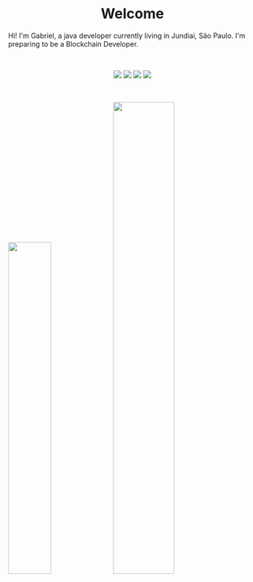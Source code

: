 <h1 align="center">
  <b>Welcome</b>
</h1>

Hi! I'm Gabriel, a java developer currently living in Jundiai, São Paulo. I'm preparing to be a Blockchain Developer.

<br>
<p>
<div align="center">
	<img src="https://img.shields.io/badge/Spring-6DB33F?style=for-the-badge&logo=spring&logoColor=white">
  <img src="https://img.shields.io/badge/Java-ED8B00?style=for-the-badge&logo=java&logoColor=white">
  <img src="https://img.shields.io/badge/Angular-DD0031?style=for-the-badge&logo=angular&logoColor=white">
  <img src="https://img.shields.io/badge/MySQL-005C84?style=for-the-badge&logo=mysql&logoColor=white">
</div>
</p>
<br/>
<p align="left">
	<img width= "41.5%" src = "https://github-readme-stats.vercel.app/api/top-langs/?username=gabrielhpereira&theme=github_dark&hide_border=true&layout=compact"/>
  <img width="49.5%" src="https://github-readme-stats.vercel.app/api?username=gabrielhpereira&show_icons=true&theme=github_dark&hide_border=true" />
  </a>
</p>
